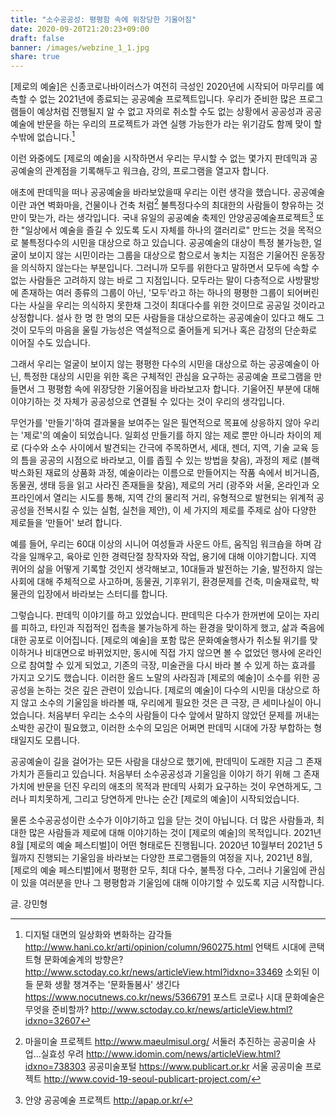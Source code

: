 ```yaml
---
title: "소수공공성: 평평함 속에 위장당한 기울어짐"
date: 2020-09-20T21:20:23+09:00
draft: false
banner: /images/webzine_1_1.jpg
share: true
---
```


[제로의 예술]은 신종코로나바이러스가 여전히 극성인 2020년에 시작되어 마무리를 예측할 수 없는 2021년에 종료되는 공공예술 프로젝트입니다. 우리가 준비한 많은 프로그램들이 예상처럼 진행될지 알 수 없고 자의로 취소할 수도 없는 상황에서 공공성과 공공예술에 반문을 하는 우리의 프로젝트가 과연 실행 가능한가 라는 위기감도 함께 맞이 할 수밖에 없습니다.[^footnote1]

이런 와중에도 [제로의 예술]을 시작하면서 우리는 무시할 수 없는 몇가지 판데믹과 공공예술의 관계점을 기록해두고 워크숍, 강의, 프로그램을 열고자 합니다.

애초에 판데믹을 떠나 공공예술을 바라보았을때 우리는 이런 생각을 했습니다. 공공예술이란 과연 벽화마을, 건물이나 건축 처럼[^footnote2] 불특정다수의 최대한의 사람들이 향유하는 것만이 맞는가, 라는 생각입니다. 국내 유일의 공공예술 축제인 안양공공예술프로젝트[^footnote3] 또한 "일상에서 예술을 즐길 수 있도록 도시 자체를 하나의 갤러리로" 만드는 것을 목적으로 불특정다수의 시민을 대상으로 하고 있습니다. 공공예술의 대상이 특정 불가능한, 얼굴이 보이지 않는 시민이라는 그룹을 대상으로 함으로서 놓치는 지점은 기울어진 운동장을 의식하지 않는다는 부분입니다. 그러니까 모두를 위한다고 말하면서 모두에 속할 수 없는 사람들은 고려하지 않는 바로 그 지점입니다. 모두라는 말이 다층적으로 사방팔방에 존재하는 여러 종류의 그룹이 아닌, '모두'라고 하는 하나의 평평한 그룹이 되어버린다는 사실을 우리는 의식하지 못한채 그것이 최대다수를 위한 것이므로 공공일 것이라고 상정합니다. 설사 한 명 한 명의 모든 사람들을 대상으로하는 공공예술이 있다고 해도 그것이 모두의 마음을 울릴 가능성은 역설적으로 줄어들게 되거나 혹은 감정의 단순화로 이어질 수도 있습니다.

그래서 우리는 얼굴이 보이지 않는 평평한 다수의 시민을 대상으로 하는 공공예술이 아닌, 특정한 대상의 시민을 위한 혹은 구체적인 관심을 요구하는 공공예술 프로그램을 만들면서 그 평평함 속에 위장당한 기울어짐을 바라보고자 합니다. 기울어진 부분에 대해 이야기하는 것 자체가 공공성으로 연결될 수 있다는 것이 우리의 생각입니다.

무언가를 '만들기'하여 결과물을 보여주는 일은 필연적으로 목표에 상응하지 않아 우리는 '제로'의 예술이 되었습니다. 일회성 만들기를 하지 않는 제로 뿐만 아니라 차이의 제로 (다수와 소수 사이에서 발견되는 간극에 주목하면서, 세대, 젠더, 지역, 기술 교육 등의 틈을 공공의 시점으로 바라보고, 이를 좁힐 수 있는 방법을 찾음), 과정의 제로 (블랙박스화된 재료의 상품화 과정, 예술이라는 이름으로 만들어지는 작품 속에서 비거니즘, 동물권, 생태 등을 읽고 사라진 존재들을 찾음), 제로의 거리 (광주와 서울, 온라인과 오프라인에서 열리는 시도를 통해, 지역 간의 물리적 거리, 유형적으로 발현되는 위계적 공공성을 전복시킬 수 있는 실험, 실천을 제안), 이 세 가지의 제로를 주제로 삼아 다양한 제로들을 ‘만들어' 보려 합니다.

예를 들어, 우리는 60대 이상의 시니어 여성들과 사운드 아트, 움직임 워크숍을 하며 감각을 일깨우고, 육아로 인한 경력단절 창작자와 작업, 용기에 대해 이야기합니다. 지역 퀴어의 삶을 어떻게 기록할 것인지 생각해보고, 10대들과 발전하는 기술, 발전하지 않는 사회에 대해 주체적으로 사고하며, 동물권, 기후위기, 환경문제를 건축, 미술재료학, 박물관의 입장에서 바라보는 스터디를 합니다.

그렇습니다. 판데믹 이야기를 하고 있었습니다. 판데믹은 다수가 한꺼번에 모이는 자리를 피하고, 타인과 직접적인 접촉을 불가능하게 하는 환경을 맞이하게 했고, 삶과 죽음에 대한 공포로 이어집니다. [제로의 예술]을 포함 많은 문화예술행사가 취소될 위기를 맞이하거나 비대면으로 바뀌었지만, 동시에 직접 가지 않으면 볼 수 없었던 행사에 온라인으로 참여할 수 있게 되었고, 기존의 극장, 미술관을 다시 바라 볼 수 있게 하는 효과를 가지고 오기도 했습니다. 이러한 올드 노말의 사라짐과 [제로의 예술]이 소수를 위한 공공성을 논하는 것은 깊은 관련이 있습니다. [제로의 예술]이 다수의 시민을 대상으로 하지 않고 소수의 기울임을 바라볼 때, 우리에게 필요한 것은 큰 극장, 큰 세미나실이 아니었습니다. 처음부터 우리는 소수의 사람들이 다수 앞에서 말하지 않았던 문제를 꺼내는 소박한 공간이 필요했고, 이러한 소수의 모임은 어쩌면 판데믹 시대에 가장 부합하는 형태일지도 모릅니다.

공공예술이 길을 걸어가는 모든 사람을 대상으로 했기에, 판데믹이 도래한 지금 그 존재가치가 흔들리고 있습니다. 처음부터 소수공공성과 기울임을 이야기 하기 위해 그 존재가치에 반문을 던진 우리의 애초의 목적과 판데믹 사회가 요구하는 것이 우연하게도, 그러나 피치못하게, 그리고 당연하게 만나는 순간 [제로의 예술]이 시작되었습니다.

물론 소수공공성이란 소수가 이야기하고 입을 닫는 것이 아닙니다. 더 많은 사람들과, 최대한 많은 사람들과 제로에 대해 이야기하는 것이 [제로의 예술]의 목적입니다. 2021년 8월 [제로의 예술 페스티벌]이 어떤 형태로든 진행됩니다. 2020년 10월부터 2021년 5월까지 진행되는 기울임을 바라보는 다양한 프로그램들의 여정을 지나, 2021년 8월, [제로의 예술 페스티벌]에서 평평한 모두, 최대 다수, 불특정 다수, 그러나 기울임에 관심이 있을 여러분을 만나 그 평평함과 기울임에 대해 이야기할 수 있도록 지금 시작합니다.

글. 강민형

[^footnote1]: 디지털 대면의 일상화와 변화하는 감각들 http://www.hani.co.kr/arti/opinion/column/960275.html 
언택트 시대에 콘택트형 문화예술계의 방향은? http://www.sctoday.co.kr/news/articleView.html?idxno=33469 
소외된 이들 문화 생활 챙겨주는 '문화돌봄사' 생긴다 https://www.nocutnews.co.kr/news/5366791 
포스트 코로나 시대 문화예술은 무엇을 준비할까? http://www.sctoday.co.kr/news/articleView.html?idxno=32607

[^footnote2]: 마을미술 프로젝트 http://www.maeulmisul.org/ 
서둘러 추진하는 공공미술 사업...실효성 우려 http://www.idomin.com/news/articleView.html?idxno=738303 
공공미술포털 https://www.publicart.or.kr 
서울 공공미술 프로젝트 http://www.covid-19-seoul-publicart-project.com/

[^footnote3]: 안양 공공예술 프로젝트 http://apap.or.kr/
